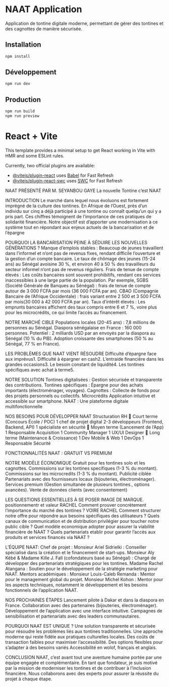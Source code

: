 # NAAT Application

Application de tontine digitale moderne, permettant de gérer des tontines et des cagnottes de manière sécurisée.

## Installation

```bash
npm install
```

## Développement

```bash
npm run dev
```

## Production

```bash
npm run build
npm run preview
```

# React + Vite

This template provides a minimal setup to get React working in Vite with HMR and some ESLint rules.

Currently, two official plugins are available:

- [@vitejs/plugin-react](https://github.com/vitejs/vite-plugin-react/blob/main/packages/plugin-react/README.md) uses [Babel](https://babeljs.io/) for Fast Refresh
- [@vitejs/plugin-react-swc](https://github.com/vitejs/vite-plugin-react-swc) uses [SWC](https://swc.rs/) for Fast Refresh

NAAT
PRÉSENTÉ PAR M. SEYANBOU GAYE
La nouvelle Tontine c’est NAAT

INTRODUCTION
Le marché dans lequel nous évoluons est
fortement imprégné de la culture des
tontines. En Afrique de l’Ouest, près d’un
individu sur cinq a déjà participé à une tontine
ou connaît quelqu’un qui y a pris part. Ces
chiffres témoignent de l’importance de ces
pratiques de solidarité financière.
Notre objectif est d’apporter une
modernisation à ce système tout en
répondant aux enjeux actuels de la
bancarisation et de l’épargne

POURQUOI LA BANCARISATION
PEINE À SÉDUIRE LES NOUVELLES
GÉNÉRATIONS ?
Manque d’emplois stables : Beaucoup de jeunes travaillent dans l’informel et n’ont
pas de revenus fixes, rendant difficile l’ouverture et la gestion d’un compte bancaire.
Le taux de chômage des jeunes (15-24 ans) au Sénégal avoisine 30 %, et environ 40 à
50 % des travailleurs du secteur informel n’ont pas de revenus réguliers.
Frais de tenue de compte élevés : Les coûts bancaires sont souvent prohibitifs,
rendant ces services inaccessibles à une large partie de la population. Par exemple,
SGBS (Société Générale de Banques au Sénégal) : frais de tenue de compte
autour de 3 000 FCFA par mois (36 000 FCFA par an).
CBAO (Compagnie Bancaire de l’Afrique Occidentale) : frais variant entre 2 500 et
3 500 FCFA par mois(30 000 à 42 000 FCFA par an).
Taux d’intérêt élevés : Les emprunts bancaires affichent des taux compris entre 6
et 7 %, voire plus pour les microcrédits, ce qui limite l’accès au financement.

NOTRE MARCHÉ
CIBLE
Populations locales (20-45 ans) :
7,8 millions de personnes au Sénégal.
Diaspora sénégalaise en France :
160 000 personnes.
Potentiel :
2 milliards USD par an envoyés par la
diaspora au Sénégal (10 % du PIB).
Adoption croissante des smartphones (50 %
au Sénégal, 77 % en France).

LES PROBLÈMES QUE NAAT
VIENT RÉSOUDRE
Difficulté d’épargne face aux imprévus1.
Difficulté à épargner en cash2.
L’entraide financière dans les grandes occasions3.
Le besoin constant de liquidité4.
Les tontines spécifiques avec achat à terme5.

NOTRE SOLUTION
Tontines digitalisées : Gestion sécurisée et
transparente des contributions.
Tontines spécifiques : Épargne pour des achats
importants (électroménager, voyages).
Cagnottes : Collecte de fonds pour des projets
personnels ou collectifs.
Microcrédits
Application intuitive et accessible sur smartphone.
NAAT : Une plateforme digitale multifonctionnelle

NOS BESOINS POUR
DÉVELOPPER NAAT
Structuration RH
🔹 Court terme (Concours École / POC)
1 chef de projet digital
2-3 développeurs (Frontend, Backend, API)
1 spécialiste en sécurité
🔹 Moyen terme (Lancement de l’App)
1 Responsable Acquisition
1 Community Manager
1 UX/UI Designer
🔹 Long terme (Maintenance & Croissance)
1 Dev Mobile & Web
1 DevOps
1 Responsable Sécurité

FONCTIONNALITÉS NAAT :
GRATUIT VS PREMIUM




NOTRE MODÈLE
ÉCONOMIQUE
Gratuit pour les tontines solo et les cagnottes.
Commissions sur les tontines specifiques (1-3 % du montant).
Commissions sur les microcredits (1-3 % du montant).
Publicité ciblée
Partenariats avec des fournisseurs locaux (bijouteries,
électroménager).
Services premium (Gestion simultanée de plusieurs tontines.,
options avancées).
Vente de données clients (avec consentement)

LES QUESTIONS
ESSENTIELLES À SE
POSER
IMAGE DE MARQUE. positionnementr et valeur RACHEL
Comment prouver concrètement l’importance du marché
des tontines ? VOIRE RACHEL
Comment structurer notre offre pour répondre aux besoins
spécifiques des utilisateurs ?
Quels canaux de communication et de distribution privilégier
pour toucher notre public cible ?
Quel modèle economique adopter pour assurer la viabilité
financière de NAAT ?
Quels partenariats etablir pour garantir l’accès aux produits
et services financés via NAAT ?

L’ÉQUIPE NAAT:
Chef de projet :
Monsieur Ariel Sidrielki : Conseiller spécialisé dans la création et le
financement de start-ups.
Monsieur Aly Kébé & Madame Kille J. Fall (cofondateurs basé au Sénégal) :
Chargé de développer des partenariats stratégiques pour les tontines.
Madame Rachel Atangana : Soutien pour le développement de la stratégie
marketing pour NAAT.
Mentors académiques :
Monsieur Louis-Caleb Remanda : Mentor pour le management global du
projet.
Monsieur Michel Kohon : Mentor pour les aspects techniques, notamment le
développement et les besoins fonctionnels de l’application NAAT.


NOS PROCHAINES
ÉTAPES
Lancement pilote à Dakar et dans la diaspora
en France.
Collaboration avec des partenaires
(bijouteries, électroménager).
Développement de l’application avec une
interface intuitive.
Campagnes de sensibilisation et
partenariats avec des leaders
communautaires.

POURQUOI NAAT
EST UNIQUE ?
Une solution transparente et sécurisée pour résoudre les problèmes liés aux tontines
traditionnelles.
Une approche moderne qui reste fidèle aux pratiques culturelles locales.
Des coûts de transaction faibles pour maximiser l’accessibilité.
Des options flexibles pour s’adapter à des besoins variés
Accessibilité en wolof, français et anglais.

CONCLUSION
NAAT, c’est avant tout une aventure
humaine portée par une équipe engagée
et complémentaire. En tant que
fondateur, je suis motivé par la mission de
moderniser les tontines et de contribuer à
l’inclusion financière. Nous collaborons
avec des experts pour assurer la réussite
du projet à chaque étape.






